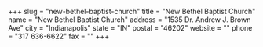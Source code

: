 +++
slug = "new-bethel-baptist-church"
title = "New Bethel Baptist Church"
name = "New Bethel Baptist Church"
address = "1535 Dr. Andrew J. Brown Ave"
city = "Indianapolis"
state = "IN"
postal = "46202"
website = ""
phone = "317 636-6622"
fax = ""
+++
